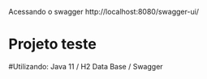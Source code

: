 Acessando o swagger
http://localhost:8080/swagger-ui/


# Projeto teste

#Utilizando: 
Java 11 /
H2 Data Base /
Swagger
